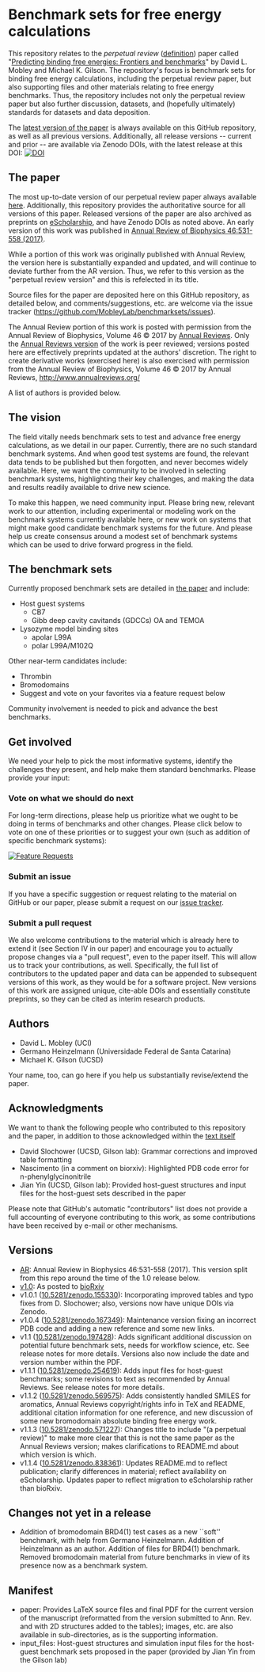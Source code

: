 # Benchmark sets for free energy calculations

This repository relates to the *perpetual review* ([definition](https://arxiv.org/abs/1502.01329)) paper called "[Predicting binding free energies: Frontiers and benchmarks](https://github.com/MobleyLab/benchmarksets/blob/master/paper/benchmarkset.pdf)" by David L. Mobley and Michael K. Gilson.
The repository's focus is benchmark sets for binding free energy calculations, including the perpetual review paper, but also supporting files and other materials relating to free energy benchmarks.
Thus, the repository includes not only the perpetual review paper but also further discussion, datasets, and (hopefully ultimately) standards for datasets and data deposition.

The [latest version of the paper](https://github.com/MobleyLab/benchmarksets/blob/master/paper/benchmarkset.pdf) is always available on this GitHub repository, as well as all previous versions.
Additionally, all release versions -- current and prior -- are available via Zenodo DOIs, with the latest release at this DOI: [![DOI](https://zenodo.org/badge/67898475.svg)](https://zenodo.org/badge/latestdoi/67898475)


## The paper

The most up-to-date version of our perpetual review paper always available [here](https://github.com/MobleyLab/benchmarksets/blob/master/paper/benchmarkset.pdf).
Additionally, this repository provides the authoritative source for all versions of this paper.
Released versions of the paper are also archived as preprints on [eScholarship](http://escholarship.org/uc/item/9p37m6bq), and have Zenodo DOIs as noted above.
An early version of this work was published in [Annual Review of Biophysics 46:531-558 (2017)](https://doi.org/10.1146/annurev-biophys-070816-033654).

While a portion of this work was originally published with Annual Review, the version here is substantially expanded and updated, and will continue to deviate further from the AR version.
Thus, we refer to this version as the "perpetual review version" and this is refelected in its title.

Source files for the paper are deposited here on this GitHub repository, as detailed below, and comments/suggestions, etc. are welcome via the issue tracker (https://github.com/MobleyLab/benchmarksets/issues).

The Annual Review portion of this work is posted with permission from the Annual Review of Biophysics, Volume 46 © 2017 by [Annual Reviews](http://www.annualreviews.org/).
Only the [Annual Reviews version](http://www.annualreviews.org/doi/abs/10.1146/annurev-biophys-070816-033654) of the work is peer reviewed; versions posted here are effectively preprints updated at the authors' discretion.
The right to create derivative works (exercised here) is also exercised with permission from the Annual Review of Biophysics, Volume 46 © 2017 by Annual Reviews, http://www.annualreviews.org/

A list of authors is provided below.


## The vision

The field vitally needs benchmark sets to test and advance free energy calculations, as we detail in our paper. 
Currently, there are no such standard benchmark systems.
And when good test systems are found, the relevant data tends to be published but then forgotten, and never becomes widely available. 
Here, we want the community to be involved in selecting benchmark systems, highlighting their key challenges, and making the data and results readily available to drive new science.

To make this happen, we need community input. 
Please bring new, relevant work to our attention, including experimental or modeling work on the benchmark systems currently available here, or new work on systems that might make good candidate benchmark systems for the future. 
And please help us create consensus around a modest set of benchmark systems which can be used to drive forward progress in the field.


## The benchmark sets

Currently proposed benchmark sets are detailed in [the paper](https://github.com/MobleyLab/benchmarksets/blob/master/paper/benchmarkset.pdf "Benchmark Sets") and include:
* Host guest systems
    * CB7
    * Gibb deep cavity cavitands (GDCCs) OA and TEMOA
* Lysozyme model binding sites
    * apolar L99A
    * polar L99A/M102Q

Other near-term candidates include:
* Thrombin
* Bromodomains
* Suggest and vote on your favorites via a feature request below

Community involvement is needed to pick and advance the best benchmarks.

## Get involved

We need your help to pick the most informative systems, identify the challenges they present, and help make them standard benchmarks. Please provide your input:

### Vote on what we should do next

For long-term directions, please help us prioritize what we ought to be doing in terms of benchmarks and other changes. Please click below to vote on one of these priorities or to suggest your own (such as addition of specific benchmark systems):

[![Feature Requests](http://feathub.com/MobleyLab/benchmarksets?format=svg)](http://feathub.com/MobleyLab/benchmarksets)

### Submit an issue

If you have a specific suggestion or request relating to the material on GitHub or our paper, please submit a request on our [issue tracker](https://github.com/MobleyLab/benchmarksets/issues).

### Submit a pull request

We also welcome contributions to the material which is already here to extend it (see Section IV in our paper) and encourage you to actually propose changes via a "pull request", even to the paper itself. This will allow us to track your contributions, as well. Specifically, the full list of contributors to the updated paper and data can be appended to subsequent versions of this work, as they would be for a software project. New versions of this work are assigned unique, cite-able DOIs and essentially constitute preprints, so they can be cited as interim research products.

## Authors
- David L. Mobley (UCI)
- Germano Heinzelmann (Universidade Federal de Santa Catarina)
- Michael K. Gilson (UCSD)

Your name, too, can go here if you help us substantially revise/extend the paper.


## Acknowledgments

We want to thank the following people who contributed to this repository and the paper, in addition to those acknowledged within the [text itself](https://github.com/MobleyLab/benchmarksets/blob/master/paper/benchmarkset.pdf)

- David Slochower (UCSD, Gilson lab): Grammar corrections and improved table formatting
- Nascimento (in a comment on biorxiv): Highlighted PDB code error for n-phenylglycinonitrile
- Jian Yin (UCSD, Gilson lab): Provided host-guest structures and input files for the host-guest sets described in the paper

Please note that GitHub's automatic "contributors" list does not provide a full accounting of everyone contributing to this work, as some contributions have been received by e-mail or other mechanisms.

## Versions
- [AR](https://doi.org/10.1146/annurev-biophys-070816-033654): Annual Review in Biophysics 46:531-558 (2017). This version split from this repo around the time of the 1.0 release below.
- [v1.0](https://github.com/MobleyLab/benchmarksets/releases/tag/v1.0): As posted to [bioRxiv](http://biorxiv.org/content/early/2016/09/11/074625) 
- v1.0.1 ([10.5281/zenodo.155330](https://doi.org/10.5281/zenodo.15533)): Incorporating improved tables and typo fixes from D. Slochower; also, versions now have unique DOIs via Zenodo.
- v1.0.4 ([10.5281/zenodo.167349](http://doi.org/10.5281/zenodo.167349)): Maintenance version fixing an incorrect PDB code and adding a new reference and some new links.
- v1.1 ([10.5281/zenodo.197428](http://doi.org/10.5281/zenodo.197428)): Adds significant additional discussion on potential future benchmark sets, needs for workflow science, etc. See release notes for more details. Versions also now include the date and version number within the PDF.
- v1.1.1 ([10.5281/zenodo.254619](http://doi.org/10.5281/zenodo.254619)): Adds input files for host-guest benchmarks; some revisions to text as recommended by Annual Reviews. See release notes for more details.
- v1.1.2 ([10.5281/zenodo.569575](http://doi.org/10.5281/zenodo.569575)): Adds consistently handled SMILES for aromatics, Annual Reviews copyright/rights info in TeX and README, additional citation information for one reference, and new discussion of some new bromodomain absolute binding free energy work.
- v1.1.3 ([10.5281/zenodo.571227](http://doi.org/10.5281/zenodo.571227)): Changes title to include "(a perpetual review)" to make more clear that this is not the same paper as the Annual Reviews version; makes clarifications to README.md about which version is which.
- v1.1.4 ([10.5281/zenodo.838361](http://doi.org/10.5281/zenodo.838361)): Updates README.md to reflect publication; clarify differences in material; reflect availability on eScholarship. Updates paper to reflect migration to eScholarship rather than bioRxiv. 

## Changes not yet in a release
- Addition of bromodomain BRD4(1) test cases as a new ``soft'' benchmark, with help from Germano Heinzelmann. Addition of Heinzelmann as an author. Addition of files for BRD4(1) benchmark. Removed bromodomain material from future benchmarks in view of its presence now as a benchmark system.

## Manifest

* paper: Provides LaTeX source files and final PDF for the current version of the manuscript (reformatted from the version submitted to Ann. Rev. and with 2D structures added to the tables); images, etc. are also available in sub-directories, as is the supporting information.
* input_files: Host-guest structures and simulation input files for the host-guest benchmark sets proposed in the paper (provided by Jian Yin from the Gilson lab)
